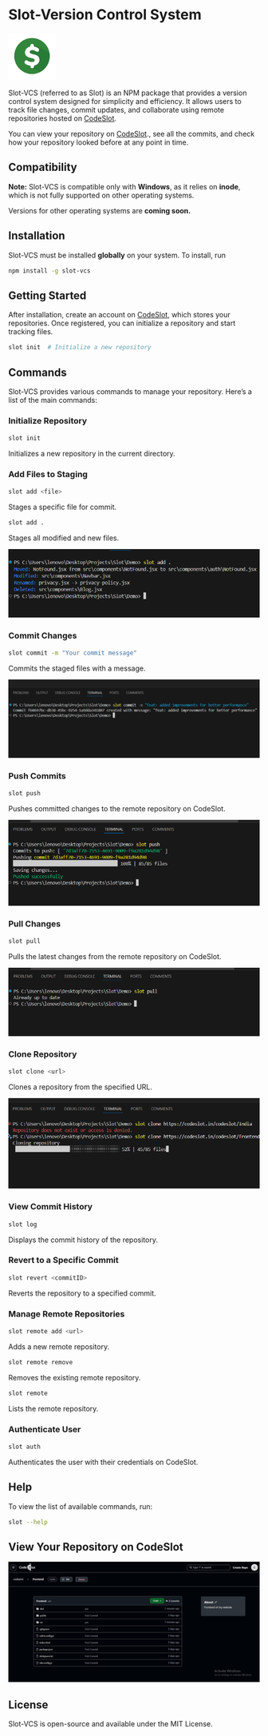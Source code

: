 # Slot-Version Control System
<img src="public/slot-logo.png" alt="slot-logo" width="95" height="95"/>

Slot-VCS (referred to as Slot) is an NPM package that provides a version control system designed for simplicity and efficiency. It allows users to track file changes, commit updates, and collaborate using remote repositories hosted on [CodeSlot](https://codeslot.in).

You can view your repository on [CodeSlot](https://codeslot.in)., see all the commits, and check how your repository looked before at any point in time.

## Compatibility

**Note:** Slot-VCS is compatible only with **Windows**, as it relies on **inode**, which is not fully supported on other operating systems. 

Versions for other operating systems are **coming soon.**

## Installation
Slot-VCS must be installed **globally** on your system. To install, run

```sh
npm install -g slot-vcs
```

## Getting Started
After installation, create an account on [CodeSlot](https://codeslot.in), which stores your repositories. Once registered, you can initialize a repository and start tracking files.

```sh
slot init  # Initialize a new repository
```

## Commands
Slot-VCS provides various commands to manage your repository. Here’s a list of the main commands:

### Initialize Repository
```sh
slot init
```
Initializes a new repository in the current directory.

### Add Files to Staging
```sh
slot add <file>
```
Stages a specific file for commit.

```sh
slot add .
```
Stages all modified and new files.

<img src="public/addDemo.png" alt="add-img"/>

### Commit Changes
```sh
slot commit -m "Your commit message"
```
Commits the staged files with a message.

<img src="public/commitDemo.png" alt="commit-img"/>

### Push Commits
```sh
slot push
```
Pushes committed changes to the remote repository on CodeSlot.

<img src="public/pushDemo.png" alt="push-img"/>

### Pull Changes
```sh
slot pull
```
Pulls the latest changes from the remote repository on CodeSlot.

<img src="public/pullDemo.png" alt="pull-img"/>

### Clone Repository
```sh
slot clone <url>
```
Clones a repository from the specified URL.

<img src="public/cloneDemo.png" alt="clone-img"/>

### View Commit History
```sh
slot log
```
Displays the commit history of the repository.

### Revert to a Specific Commit
```sh
slot revert <commitID>
```
Reverts the repository to a specified commit.

### Manage Remote Repositories
```sh
slot remote add <url>
```
Adds a new remote repository.

```sh
slot remote remove
```
Removes the existing remote repository.

```sh
slot remote
```
Lists the remote repository.

### Authenticate User
```sh
slot auth
```
Authenticates the user with their credentials on CodeSlot.

## Help
To view the list of available commands, run:

```sh
slot --help
```
## View Your Repository on CodeSlot
<img src="public/codeslotRepo.png" alt="codeslot-repo"/>

## License
Slot-VCS is open-source and available under the MIT License.

